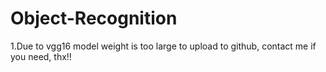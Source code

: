 # Object-Recognition
1.Due to vgg16 model weight is too large to upload to github, contact me if you need, thx!! 
